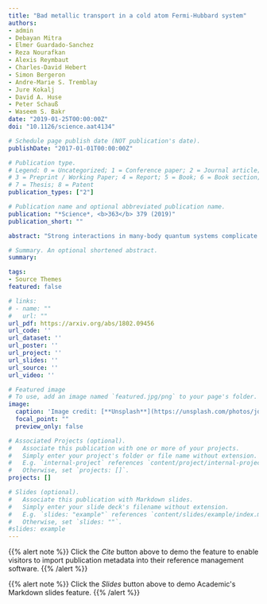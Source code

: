 ```yaml
---
title: "Bad metallic transport in a cold atom Fermi-Hubbard system"
authors:
- admin
- Debayan Mitra
- Elmer Guardado-Sanchez
- Reza Nourafkan
- Alexis Reymbaut
- Charles-David Hebert
- Simon Bergeron
- Andre-Marie S. Tremblay
- Jure Kokalj
- David A. Huse
- Peter Schauß
- Waseem S. Bakr
date: "2019-01-25T00:00:00Z"
doi: "10.1126/science.aat4134"

# Schedule page publish date (NOT publication's date).
publishDate: "2017-01-01T00:00:00Z"

# Publication type.
# Legend: 0 = Uncategorized; 1 = Conference paper; 2 = Journal article;
# 3 = Preprint / Working Paper; 4 = Report; 5 = Book; 6 = Book section;
# 7 = Thesis; 8 = Patent
publication_types: ["2"]

# Publication name and optional abbreviated publication name.
publication: "*Science*, <b>363</b> 379 (2019)"
publication_short: ""

abstract: "Strong interactions in many-body quantum systems complicate the interpretation of charge transport in such materials. To shed light on this problem, we study transport in a clean quantum system: ultracold lithium-6 in a two-dimensional optical lattice, a testing ground for strong interaction physics in the Fermi-Hubbard model. We determine the diffusion constant by measuring the relaxation of an imposed density modulation and modeling its decay hydrodynamically. The diffusion constant is converted to a resistivity by using the Nernst-Einstein relation. That resistivity exhibits a linear temperature dependence and shows no evidence of saturation, two characteristic signatures of a bad metal. The techniques we developed in this study may be applied to measurements of other transport quantities, including the optical conductivity and thermopower."

# Summary. An optional shortened abstract.
summary:

tags:
- Source Themes
featured: false

# links:
# - name: ""
#   url: ""
url_pdf: https://arxiv.org/abs/1802.09456
url_code: ''
url_dataset: ''
url_poster: ''
url_project: ''
url_slides: ''
url_source: ''
url_video: ''

# Featured image
# To use, add an image named `featured.jpg/png` to your page's folder. 
image:
  caption: 'Image credit: [**Unsplash**](https://unsplash.com/photos/jdD8gXaTZsc)'
  focal_point: ""
  preview_only: false

# Associated Projects (optional).
#   Associate this publication with one or more of your projects.
#   Simply enter your project's folder or file name without extension.
#   E.g. `internal-project` references `content/project/internal-project/index.md`.
#   Otherwise, set `projects: []`.
projects: []

# Slides (optional).
#   Associate this publication with Markdown slides.
#   Simply enter your slide deck's filename without extension.
#   E.g. `slides: "example"` references `content/slides/example/index.md`.
#   Otherwise, set `slides: ""`.
#slides: example
---
```


{{% alert note %}}
Click the *Cite* button above to demo the feature to enable visitors to import publication metadata into their reference management software.
{{% /alert %}}

{{% alert note %}}
Click the *Slides* button above to demo Academic's Markdown slides feature.
{{% /alert %}}

